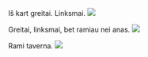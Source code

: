 Iš kart greitai. Linksmai.
![](https://youtu.be/fIuO3RpMvHg?si=MwYrZyCsWKVy9ZP0)

Greitai, linksmai, bet ramiau nei anas.
![](https://youtu.be/u2jLHdpo2AQ?si=EQqSj111OO324VrU)

Rami taverna.
![](https://youtu.be/3p8jLMz0lu8?si=O-ePqwJ3MjJia6_O)